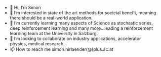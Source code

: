 - 👋 Hi, I’m Simon
- 👀 I’m interested in state of the art methods for societal benefit, meaning there should be a real-world application.
- 🌱 I’m currently learning many aspects of Science as stochastic series, deep reinforcement learning and many more...leading a reinforcement learning team at the University in Salzburg.
- 💞️ I’m looking to collaborate on industry applications, accelerator physics, medical research.
- 📫 How to reach me simon.hirlaender(@)plus.ac.at

<!---
MathPhysSim/MathPhysSim is a ✨ special ✨ repository because its `README.md` (this file) appears on your GitHub profile.
You can click the Preview link to take a look at your changes.
--->

